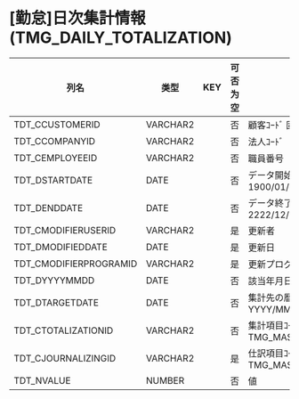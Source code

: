 # [勤怠]日次集計情報                                                  (TMG_DAILY_TOTALIZATION)
| 列名   | 类型   | KEY  | 可否为空 | 注释   |
| ---- | ---- | ---- | ---- | ---- |
|TDT_CCUSTOMERID|VARCHAR2||否|顧客ｺｰﾄﾞ                        固定：01                                                       |
|TDT_CCOMPANYID|VARCHAR2||否|法人ｺｰﾄﾞ                                                                                    |
|TDT_CEMPLOYEEID|VARCHAR2||否|職員番号                                                                                      |
|TDT_DSTARTDATE|DATE||否|データ開始日                        固定：1900/01/01                                               |
|TDT_DENDDATE|DATE||否|データ終了日                        固定：2222/12/31                                               |
|TDT_CMODIFIERUSERID|VARCHAR2||是|更新者                                                                                       |
|TDT_DMODIFIEDDATE|DATE||是|更新日                                                                                       |
|TDT_CMODIFIERPROGRAMID|VARCHAR2||是|更新プログラムID                                                                                 |
|TDT_DYYYYMMDD|DATE||否|該当年月日                         YYYY/MM/DD                                                  |
|TDT_DTARGETDATE|DATE||否|集計先の暦日                        YYYY/MM/DD                                                  |
|TDT_CTOTALIZATIONID|VARCHAR2||否|集計項目ｺｰﾄﾞ                                                    TMG_MAST_TOTALITEM            |
|TDT_CJOURNALIZINGID|VARCHAR2||是|仕訳項目ｺｰﾄﾞ                                                    TMG_MAST_JOURNALIZE           |
|TDT_NVALUE|NUMBER||否|値                                                                                         |
